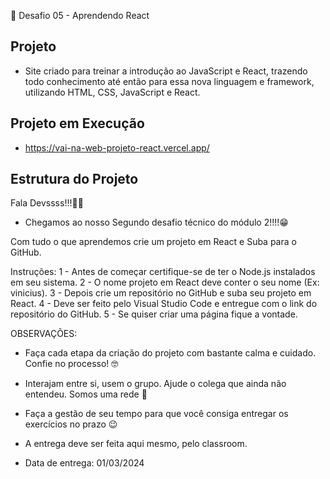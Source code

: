 📌 Desafio 05 - Aprendendo React

## Projeto
- Site criado para treinar a introdução ao JavaScript e React, trazendo todo conhecimento até então para essa nova linguagem e framework, utilizando HTML, CSS, JavaScript e React.

## Projeto em Execução
- https://vai-na-web-projeto-react.vercel.app/

## Estrutura do Projeto
Fala Devssss!!!🚀🚀

- Chegamos ao nosso Segundo desafio técnico do módulo 2!!!!😁


Com tudo o que aprendemos crie um projeto em React e Suba para o GitHub.

Instruções:
1 - Antes de começar certifique-se de ter o Node.js instalados em seu sistema.
2 - O nome projeto em React deve conter o seu nome (Ex: vinicius). 
3 - Depois crie um repositório no GitHub e suba seu projeto em React.
4 - Deve ser feito pelo Visual Studio Code e entregue com o link do repositório do GitHub.
5 - Se quiser criar uma página fique a vontade.

OBSERVAÇÕES:
- Faça cada etapa da criação do projeto com bastante calma e cuidado. Confie no processo! 🤓
- Interajam entre si, usem o grupo. Ajude o colega que ainda não entendeu. Somos uma rede 🧡
- Faça a gestão de seu tempo para que você consiga entregar os exercícios no prazo 😉
- A entrega deve ser feita aqui mesmo, pelo classroom.

- Data de entrega: 01/03/2024
